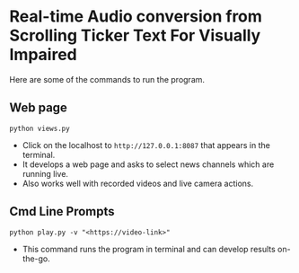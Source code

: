 # Real-time Audio conversion from Scrolling Ticker Text For Visually Impaired

Here are some of the commands to run the program.

## Web page
`python views.py`
- Click on the localhost to `http://127.0.0.1:8087` that appears in the terminal.
- It develops a web page and asks to select news channels which are running live.
- Also works well with recorded videos and live camera actions.

## Cmd Line Prompts
`python play.py -v "<https://video-link>"`

- This command runs the program in terminal and can develop results on-the-go.